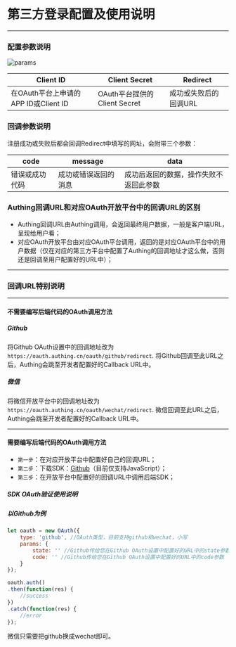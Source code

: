 # 第三方登录配置及使用说明

----------

### 配置参数说明

![params][1]


Client ID       | Client Secret | Redirect
--------------- | -------------------- | -------------------------------
在OAuth平台上申请的APP ID或Client ID    |  OAuth平台提供的Client Secret    |  成功或失败后的回调URL

### 回调参数说明

注册成功或失败后都会回调Redirect中填写的网址，会附带三个参数：

code            | message              | data
--------------- | -------------------- | -------------------------------
错误或成功代码    |  成功或错误返回的消息    |  成功后返回的数据，操作失败不返回此参数

### Authing回调URL和对应OAuth开放平台中的回调URL的区别

 - Authing回调URL由Authing调用，会返回最终用户数据，一般是客户端URL，呈现给用户看；
 - 对应OAuth开放平台由对应OAuth平台调用，返回的是对应OAuth平台中的用户数据（仅在对应的第三方平台中配置了Authing的回调地址才这么做，否则还是回调至用户配置好的URL中）；

----------

### 回调URL特别说明

----------

#### 不需要编写后端代码的OAuth调用方法

##### Github

将Github OAuth设置中的回调地址改为```https://oauth.authing.cn/oauth/github/redirect```.
将Github回调至此URL之后，Authing会跳至开发者配置好的Callback URL中。

##### 微信

将微信开放平台中的回调地址改为```https://oauth.authing.cn/oauth/wechat/redirect```.
微信回调至此URL之后，Authing会跳至开发者配置好的Callback URL中。

----------

#### 需要编写后端代码的OAuth调用方法

 - ```第一步```：在对应开放平台中配置好自己的回调URL；
 - ```第二步```：下载SDK：[Github][2]（目前仅支持JavaScript）；
 - ```第三步```：在开放平台中配置好的回调URL中调用后端SDK；

##### SDK OAuth验证使用说明

##### 以Github为例

``` javascript
let oauth = new OAuth({
	type: 'github', //OAuth类型，目前支持github和wechat，小写
	params: {
		state: '' //Github传给您在Github OAuth设置中配置好的URL中的state参数
		code: '' //Github传给您在Github OAuth设置中配置好的URL中的code参数
	}
});

oauth.auth()
.then(function(res) {
	//success
})
.catch(function(res) {
	//error
});
```

微信只需要把github换成wechat即可。

  [1]: https://usercontents.authing.cn/docs/oauth/oauth_config.png
  [2]: https://github.com/Authing/authing-js-oauth

